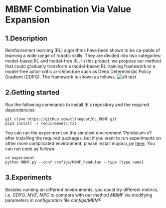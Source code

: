 # MBMF Combination Via Value Expansion #

## 1.Description ##
Reinforcement learning (RL) algorithms have been shown to be ca-pable of learning a wide range of robotic skills. They are divided into two categories: model-based RL and model-free RL. In this project, we propose our method that could gradually transform a model-based RL training framework to a model-free actor-critic ar-chitecture such as Deep Deterministic Policy Gradient (DDPG). The framework is shown as follows.
![alt text](https://github.com/clthegoat/DL_MBMF/blob/main/experiment/assets/framework_reduction.png?raw=true)

## 2.Getting started ##
Run the following commands to install this repository and the required dependencies:
```
git clone https://github.com/clthegoat/DL_MBMF.git
pip3 install -r requirements.txt
```
You can run the experiment on the simplest environment 'Pendulum-v1' after installing the required packages, but if you want to run experiments on other more complicated environment, please install mujoco_py [here](https://github.com/openai/mujoco-py). You can run code as follows:
```
cd experiment
python MBMF.py --conf configs/MBMF_Pendulum --type [type name]
```
## 3.Experiments ##
Besides running on different environments, you could try different metrics, i.e. *DDPG*, *MVE*, *MPC* to compare with our method *MBMF* via modifying parameters in configuration file *configs/MBMF*
